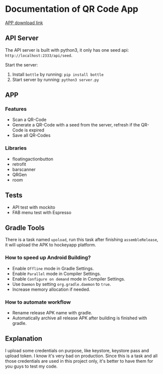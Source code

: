 # Documentation of QR Code App

[APP download link](https://rink.hockeyapp.net/apps/fac146a4cab04baf857d62c16a90d232)

## API Server

The API server is built with python3, it only has one seed api: `http://localhost:2333/api/seed`.

Start the server:

1. Install `bottle` by running: `pip install bottle`
2. Start server by running: `python3 server.py`


## APP

### Features

- Scan a QR-Code
- Generate a QR-Code with a seed from the server, refresh if the QR-Code is expired
- Save all QR-Codes


### Libraries

- floatingactionbutton
- retrofit
- barscanner
- QRGen
- room


## Tests

- API test with mockito
- FAB menu test with Espresso


## Gradle Tools

There is a task named `upoload`, run this task after finishing `assembleRelease`, it will upload the APK to hockeyapp platform.

### How to speed up Android Building?

- Enable `Offline` mode in Gradle Settings.
- Enable `Parallel` mode in Compiler Settings.
- Enable `Configure on demand` mode in Compiler Settings.
- Use `Daemon` by setting `org.gradle.daemon` to `true`.
- Increase memory allocation if needed.

### How to automate workflow

- Rename release APK name with gradle.
- Automatically archive all release APK after building is finished with gradle.


## Explanation

I upload some credentials on purpose, like keystore, keystore pass and upload token. I know it's very bad on production. Since this is a task and all those credentials are used in this project only, it's better to have them for you guys to test my code.

